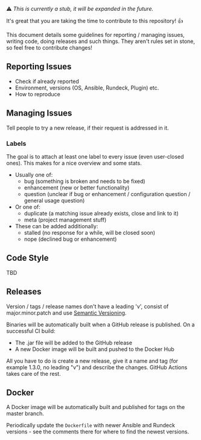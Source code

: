 :warning: *This is currently a stub, it will be expanded in the future.*

It's great that you are taking the time to contribute to this repository! :+1:

This document details some guidelines for reporting / managing issues, writing code, doing releases and such things. They aren't rules set in stone, so feel free to contribute changes!

## Reporting Issues ##

- Check if already reported
- Environment, versions (OS, Ansible, Rundeck, Plugin) etc.
- How to reproduce

## Managing Issues ##

Tell people to try a new release, if their request is addressed in it.

### Labels ###

The goal is to attach at least one label to every issue (even user-closed ones). This makes for a nice overview and some stats.

- Usually one of:
    - bug (something is broken and needs to be fixed)
    - enhancement (new or better functionality)
    - question (unclear if bug or enhancement / configuration question / general usage question)
- Or one of:
    - duplicate (a matching issue already exists, close and link to it)
    - meta (project management stuff)
- These can be added additionally:
    - stalled (no response for a while, will be closed soon)
    - nope (declined bug or enhancement)

## Code Style ##

TBD

## Releases ##

Version / tags / release names don't have a leading 'v', consist of major.minor.patch and use [Semantic Versioning](http://semver.org/).

Binaries will be automatically built when a GitHub release is published. On a successful CI build:
- The .jar file will be added to the GitHub release
- A new Docker image will be built and pushed to the Docker Hub

All you have to do is create a new release, give it a name and tag (for example 1.3.0, no leading "v") and describe the changes. GitHub Actions takes care of the rest.

## Docker ##

A Docker image will be automatically built and published for tags on the master branch. 

Periodically update the `Dockerfile` with newer Ansible and Rundeck versions - see the comments there for where to find the newest versions.
